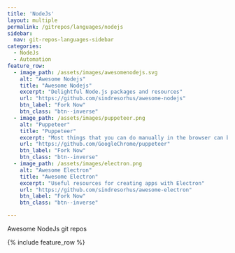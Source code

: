 ```yaml
---
title: 'NodeJs'
layout: multiple
permalink: /gitrepos/languages/nodejs
sidebar:
  nav: git-repos-languages-sidebar
categories:
  - NodeJs
  - Automation
feature_row:
  - image_path: /assets/images/awesomenodejs.svg
    alt: "Awesome Nodejs"
    title: "Awesome Nodejs"
    excerpt: "Delightful Node.js packages and resources"
    url: "https://github.com/sindresorhus/awesome-nodejs"
    btn_label: "Fork Now"
    btn_class: "btn--inverse" 
  - image_path: /assets/images/puppeteer.png
    alt: "Puppeteer"
    title: "Puppeteer"
    excerpt: "Most things that you can do manually in the browser can be done using Puppeteer!"
    url: "https://github.com/GoogleChrome/puppeteer"
    btn_label: "Fork Now"
    btn_class: "btn--inverse" 
  - image_path: /assets/images/electron.png
    alt: "Awesome Electron"
    title: "Awesome Electron"
    excerpt: "Useful resources for creating apps with Electron"
    url: "https://github.com/sindresorhus/awesome-electron"
    btn_label: "Fork Now"
    btn_class: "btn--inverse"    

---
```


Awesome NodeJs git repos

{% include feature_row %}
